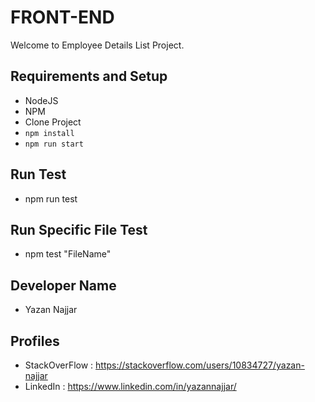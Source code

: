 #  FRONT-END #

Welcome to Employee Details List Project.


## Requirements and Setup ##
- NodeJS
- NPM
- Clone Project
- ```npm install```
- ```npm run start```

## Run Test
- npm run test

## Run Specific File Test
- npm test "FileName"

## Developer Name
- Yazan Najjar

## Profiles
- StackOverFlow : https://stackoverflow.com/users/10834727/yazan-najjar
- LinkedIn : https://www.linkedin.com/in/yazannajjar/
